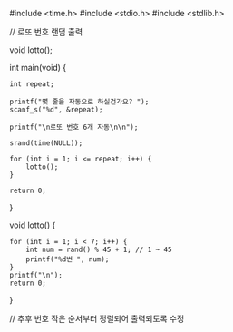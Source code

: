 #include <time.h>
#include <stdio.h>
#include <stdlib.h>

// 로또 번호 랜덤 출력

void lotto(); 

int main(void) {

	int repeat;

	printf("몇 줄을 자동으로 하실건가요? ");
	scanf_s("%d", &repeat);

	printf("\n로또 번호 6개 자동\n\n");

	srand(time(NULL));

	for (int i = 1; i <= repeat; i++) {
		lotto();
	}

	return 0;
}

void lotto() {

	for (int i = 1; i < 7; i++) {
		int num = rand() % 45 + 1; // 1 ~ 45
		printf("%d번 ", num);
	}
	printf("\n");
	return 0;
}

// 추후 번호 작은 순서부터 정렬되어 출력되도록 수정
